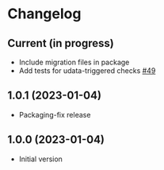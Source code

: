 # Changelog

## Current (in progress)

- Include migration files in package
- Add tests for udata-triggered checks [#49](https://github.com/etalab/udata-hydra/pull/49)

## 1.0.1 (2023-01-04)

- Packaging-fix release

## 1.0.0 (2023-01-04)

- Initial version
